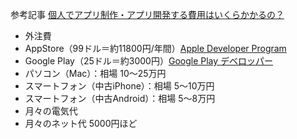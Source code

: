 
参考記事
[個人でアプリ制作・アプリ開発する費用はいくらかかるの？](https://moduleapps.com/mobile-marketing/22430app/)

- 外注費
- AppStore（99ドル＝約11800円/年間）[Apple Developer Program](https://help.apple.com/developer-account/)
- Google Play（25ドル＝約3000円）[Google Play デベロッパー](https://support.google.com/googleplay/android-developer/answer/6112435?hl=ja)
- パソコン（Mac）：相場 10〜25万円
- スマートフォン（中古iPhone）：相場 5〜10万円
- スマートフォン（中古Android）：相場 5〜8万円
- 月々の電気代
- 月々のネット代 5000円ほど

